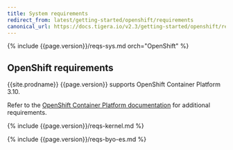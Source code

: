 ```yaml
---
title: System requirements
redirect_from: latest/getting-started/openshift/requirements
canonical_url: https://docs.tigera.io/v2.3/getting-started/openshift/requirements
---
```


{% include {{page.version}}/reqs-sys.md orch="OpenShift" %}

## OpenShift requirements

{{site.prodname}} {{page.version}} supports OpenShift Container Platform 3.10.

Refer to the [OpenShift Container Platform documentation](https://docs.openshift.com/container-platform/3.10/install/prerequisites.html)
for additional requirements.

{% include {{page.version}}/reqs-kernel.md %}

{% include {{page.version}}/reqs-byo-es.md %}
